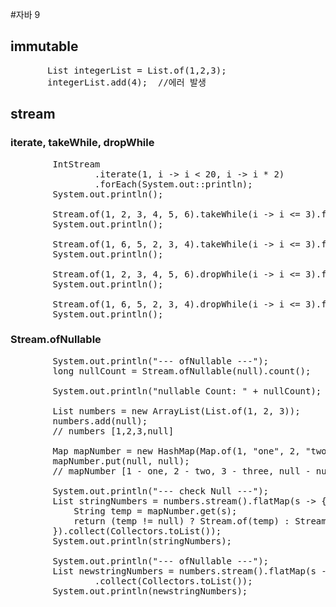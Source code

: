 #자바 9

## immutable
<pre>
       List<Integer> integerList = List.of(1,2,3);
       integerList.add(4);  //에러 발생
</pre>

## stream
### iterate, takeWhile, dropWhile
<pre>
        IntStream
                .iterate(1, i -> i < 20, i -> i * 2)
                .forEach(System.out::println);
        System.out.println();

        Stream.of(1, 2, 3, 4, 5, 6).takeWhile(i -> i <= 3).forEach(System.out::println);
        System.out.println();

        Stream.of(1, 6, 5, 2, 3, 4).takeWhile(i -> i <= 3).forEach(System.out::println);
        System.out.println();

        Stream.of(1, 2, 3, 4, 5, 6).dropWhile(i -> i <= 3).forEach(System.out::println);
        System.out.println();

        Stream.of(1, 6, 5, 2, 3, 4).dropWhile(i -> i <= 3).forEach(System.out::println);
        System.out.println();
</pre>

### Stream.ofNullable
<pre>
        System.out.println("--- ofNullable ---");
        long nullCount = Stream.ofNullable(null).count();

        System.out.println("nullable Count: " + nullCount);

        List<Integer> numbers = new ArrayList<Integer>(List.of(1, 2, 3));
        numbers.add(null);
        // numbers [1,2,3,null]

        Map<Integer, String> mapNumber = new HashMap<Integer, String>(Map.of(1, "one", 2, "two", 3, "three"));
        mapNumber.put(null, null);
        // mapNumber [1 - one, 2 - two, 3 - three, null - null]

        System.out.println("--- check Null ---");
        List<String> stringNumbers = numbers.stream().flatMap(s -> {
            String temp = mapNumber.get(s);
            return (temp != null) ? Stream.of(temp) : Stream.empty();
        }).collect(Collectors.toList());
        System.out.println(stringNumbers);

        System.out.println("--- ofNullable ---");
        List<String> newstringNumbers = numbers.stream().flatMap(s -> Stream.ofNullable(mapNumber.get(s)))
                .collect(Collectors.toList());
        System.out.println(newstringNumbers);
</pre>

